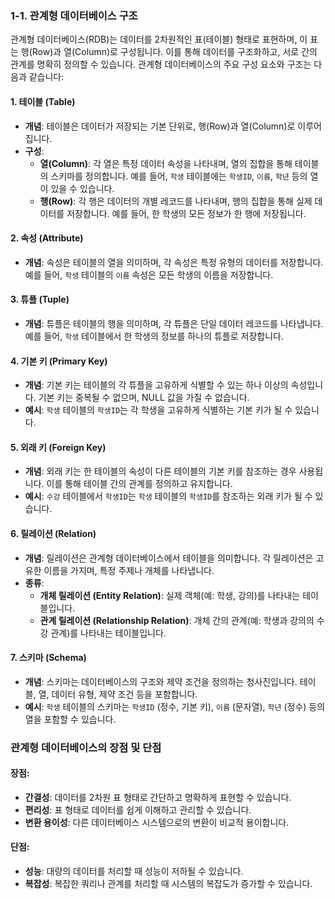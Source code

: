 ### 1-1. 관계형 데이터베이스 구조

관계형 데이터베이스(RDB)는 데이터를 2차원적인 표(테이블) 형태로 표현하며, 이 표는 행(Row)과 열(Column)로 구성됩니다. 이를 통해 데이터를 구조화하고, 서로 간의 관계를 명확히 정의할 수 있습니다. 관계형 데이터베이스의 주요 구성 요소와 구조는 다음과 같습니다:

#### 1. 테이블 (Table)
- **개념**: 테이블은 데이터가 저장되는 기본 단위로, 행(Row)과 열(Column)로 이루어집니다.
- **구성**:
  - **열(Column)**: 각 열은 특정 데이터 속성을 나타내며, 열의 집합을 통해 테이블의 스키마를 정의합니다. 예를 들어, `학생` 테이블에는 `학생ID`, `이름`, `학년` 등의 열이 있을 수 있습니다.
  - **행(Row)**: 각 행은 데이터의 개별 레코드를 나타내며, 행의 집합을 통해 실제 데이터를 저장합니다. 예를 들어, 한 학생의 모든 정보가 한 행에 저장됩니다.

#### 2. 속성 (Attribute)
- **개념**: 속성은 테이블의 열을 의미하며, 각 속성은 특정 유형의 데이터를 저장합니다. 예를 들어, `학생` 테이블의 `이름` 속성은 모든 학생의 이름을 저장합니다.

#### 3. 튜플 (Tuple)
- **개념**: 튜플은 테이블의 행을 의미하며, 각 튜플은 단일 데이터 레코드를 나타냅니다. 예를 들어, `학생` 테이블에서 한 학생의 정보를 하나의 튜플로 저장합니다.

#### 4. 기본 키 (Primary Key)
- **개념**: 기본 키는 테이블의 각 튜플을 고유하게 식별할 수 있는 하나 이상의 속성입니다. 기본 키는 중복될 수 없으며, NULL 값을 가질 수 없습니다.
- **예시**: `학생` 테이블의 `학생ID`는 각 학생을 고유하게 식별하는 기본 키가 될 수 있습니다.

#### 5. 외래 키 (Foreign Key)
- **개념**: 외래 키는 한 테이블의 속성이 다른 테이블의 기본 키를 참조하는 경우 사용됩니다. 이를 통해 테이블 간의 관계를 정의하고 유지합니다.
- **예시**: `수강` 테이블에서 `학생ID`는 `학생` 테이블의 `학생ID`를 참조하는 외래 키가 될 수 있습니다.

#### 6. 릴레이션 (Relation)
- **개념**: 릴레이션은 관계형 데이터베이스에서 테이블을 의미합니다. 각 릴레이션은 고유한 이름을 가지며, 특정 주제나 개체를 나타냅니다.
- **종류**:
  - **개체 릴레이션 (Entity Relation)**: 실제 객체(예: 학생, 강의)를 나타내는 테이블입니다.
  - **관계 릴레이션 (Relationship Relation)**: 개체 간의 관계(예: 학생과 강의의 수강 관계)를 나타내는 테이블입니다.

#### 7. 스키마 (Schema)
- **개념**: 스키마는 데이터베이스의 구조와 제약 조건을 정의하는 청사진입니다. 테이블, 열, 데이터 유형, 제약 조건 등을 포함합니다.
- **예시**: `학생` 테이블의 스키마는 `학생ID` (정수, 기본 키), `이름` (문자열), `학년` (정수) 등의 열을 포함할 수 있습니다.

### 관계형 데이터베이스의 장점 및 단점

#### 장점:
- **간결성**: 데이터를 2차원 표 형태로 간단하고 명확하게 표현할 수 있습니다.
- **편리성**: 표 형태로 데이터를 쉽게 이해하고 관리할 수 있습니다.
- **변환 용이성**: 다른 데이터베이스 시스템으로의 변환이 비교적 용이합니다.

#### 단점:
- **성능**: 대량의 데이터를 처리할 때 성능이 저하될 수 있습니다.
- **복잡성**: 복잡한 쿼리나 관계를 처리할 때 시스템의 복잡도가 증가할 수 있습니다.
